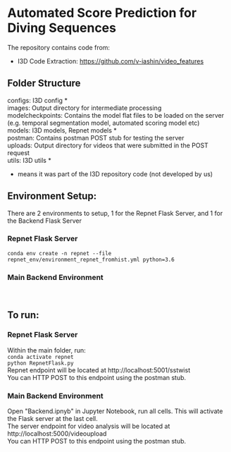 # Automated Score Prediction for Diving Sequences

The repository contains code from:
- I3D Code Extraction: https://github.com/v-iashin/video_features

## Folder Structure
configs: I3D config *<br>
images: Output directory for intermediate processing<br>
modelcheckpoints: Contains the model flat files to be loaded on the server (e.g. temporal segmentation model, automated scoring model etc)<br>
models: I3D models, Repnet models *<br>
postman: Contains postman POST stub for testing the server<br>
uploads: Output directory for videos that were submitted in the POST request<br>
utils: I3D utils * <br>
* means it was part of the I3D repository code (not developed by us)<br>

## Environment Setup:
There are 2 environments to setup, 1 for the Repnet Flask Server, and 1 for the Backend Flask Server<br>
### Repnet Flask Server
`conda env create -n repnet --file repnet_env/environment_repnet_fromhist.yml python=3.6`<br>

### Main Backend Environment
<br>


## To run:
### Repnet Flask Server
Within the main folder, run: <br>
`conda activate repnet `<br>
`python RepnetFlask.py`<br>
Repnet endpoint will be located at http://localhost:5001/sstwist <br>
You can HTTP POST to this endpoint using the postman stub.

### Main Backend Environment
Open "Backend.ipnyb" in Jupyter Notebook, run all cells. This will activate the Flask server at the last cell.<br>
The server endpoint for video analysis will be located at http://localhost:5000/videoupload <br>
You can HTTP POST to this endpoint using the postman stub.
